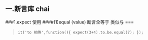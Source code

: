 ## 一.断言库 chai
###1.expect 使用
####(1)equal (value) 断言全等于 类似与 ===
>   `it('to 相等',function(){
>       expect(3+4).to.be.equal(7);
>   });`
